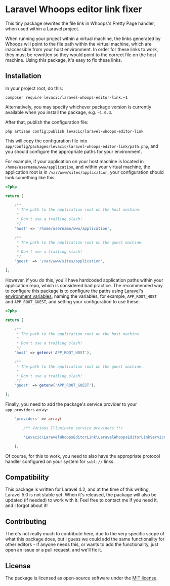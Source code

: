 # Laravel Whoops editor link fixer

This tiny package rewrites the file link in Whoops's Pretty Page handler, when used within a Laravel project.

When running your project within a virtual machine, the links generated by Whoops will point to the file path within the virtual machine, which are inaccessible from your host environment. In order for these links to work, they must be rewritten so they would point to the correct file on the host machine. Using this package, it's easy to fix these links.


## Installation

In your project root, do this:

```
composer require levacic/laravel-whoops-editor-link:~1
```

Alternatively, you may specify whichever package version is currently available when you install the package, e.g. `~1.0.3`.

After that, publish the configuration file:

```
php artisan config:publish levacic/laravel-whoops-editor-link
```

This will copy the configuration file into `app/config/packages/levacic/laravel-whoops-editor-link/path.php`, and you should configure the appropriate paths for your environment.

For example, if your application on your host machine is located in `/home/username/www/application`, and within your virtual machine, the application root is in `/var/www/sites/application`, your configuration should look something like this:

```php
<?php

return [

	/**
	 * The path to the application root on the host machine.
	 *
	 * Don't use a trailing slash!
	 */
	'host' => '/home/username/www/application',

	/**
	 * The path to the application root on the guest machine.
	 *
	 * Don't use a trailing slash!
	 */
	'guest' => '/var/www/sites/application',

];
```

However, if you do this, you'll have hardcoded application paths within your application repo, which is considered bad practice. The recommended way to configure this package is to configure the paths using [Laravel's environment variables](http://laravel.com/docs/configuration#protecting-sensitive-configuration), naming the variables, for example, `APP_ROOT_HOST` and `APP_ROOT_GUEST`, and setting your configuration to use these:

```php
<?php

return [

	/**
	 * The path to the application root on the host machine.
	 *
	 * Don't use a trailing slash!
	 */
	'host' => getenv('APP_ROOT_HOST'),

	/**
	 * The path to the application root on the guest machine.
	 *
	 * Don't use a trailing slash!
	 */
	'guest' => getenv('APP_ROOT_GUEST'),

];
```

Finally, you need to add the package's service provider to your `app.providers` array:

```php
	'providers' => array(

		/** Various Illuminate service providers **/

		'Levacic\LaravelWhoopsEditorLink\LaravelWhoopsEditorLinkServiceProvider',

	),
```

Of course, for this to work, you need to also have the appropriate protocol handler configured on your system for `subl://` links.


## Compatibility

This package is written for Laravel 4.2, and at the time of this writing, Laravel 5.0 is not stable yet. When it's released, the package will also be updated (if needed) to work with it. Feel free to contact me if you need it, and I forgot about it!


## Contributing

There's not really much to contribute here, due to the very specific scope of what this package does, but I guess we could add the same functionality for other editors - if anyone needs this, or wants to add the functionality, just open an issue or a pull request, and we'll fix it.


## License

The package is licensed as open-source software under the [MIT license](http://opensource.org/licenses/MIT).
